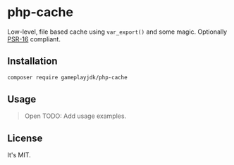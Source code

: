 # php-cache

Low-level, file based cache using `var_export()` and some magic. Optionally [PSR-16](https://www.php-fig.org/psr/psr-16/) compliant.

## Installation

```bash
composer require gameplayjdk/php-cache
```

## Usage

> Open TODO: Add usage examples.

## License

It's MIT.
